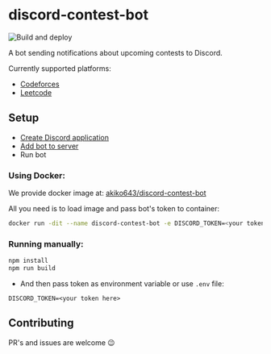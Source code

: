 # discord-contest-bot

![Build and deploy](https://github.com/Akiko643/discord-contest-bot/workflows/Build%20and%20deploy/badge.svg?branch=master)

A bot sending notifications about upcoming contests to Discord.

Currently supported platforms:

- [Codeforces](https://codeforces.com)
- [Leetcode](https://leetcode.com)

## Setup

- [Create Discord application](https://discordjs.guide/preparations/setting-up-a-bot-application.html)
- [Add bot to server](https://discordjs.guide/preparations/adding-your-bot-to-servers.html)
- Run bot

### Using Docker:

We provide docker image at: [akiko643/discord-contest-bot](https://hub.docker.com/r/akiko643/discord-contest-bot)

All you need is to load image and pass bot's token to container:

```bash
docker run -dit --name discord-contest-bot -e DISCORD_TOKEN=<your token here> akiko643/discord-contest-bot
```

### Running manually:

```bash
npm install
npm run build
```

- And then pass token as environment variable or use `.env` file:

```
DISCORD_TOKEN=<your token here>
```

## Contributing

PR's and issues are welcome 😉
